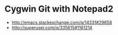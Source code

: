 Cygwin Git with Notepad2
==============================================
- http://emacs.stackexchange.com/q/14331#29658
- http://superuser.com/q/335615#1161214
